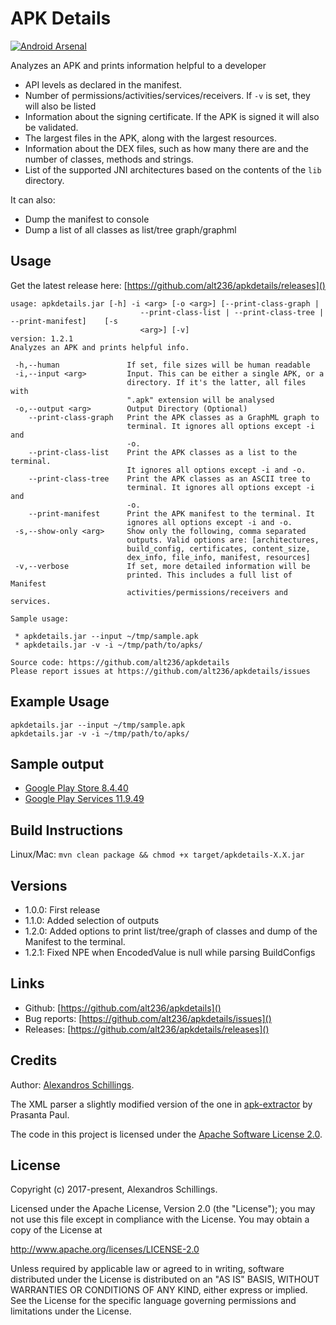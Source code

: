 # APK Details

[![Android Arsenal]( https://img.shields.io/badge/Android%20Arsenal-apkdetails-green.svg?style=flat )]( https://android-arsenal.com/details/1/7429 )

Analyzes an APK and prints information helpful to a developer

- API levels as declared in the manifest.
- Number of permissions/activities/services/receivers. If `-v` is set, they will also be listed
- Information about the signing certificate. If the APK is signed it will also be validated.
- The largest files in the APK, along with the largest resources.
- Information about the DEX files, such as how many there are and the number of classes, methods and strings.
- List of the supported JNI architectures based on the contents of the `lib` directory.

It can also:
 - Dump the manifest to console
 - Dump a list of all classes as list/tree graph/graphml

## Usage
Get the latest release here: [https://github.com/alt236/apkdetails/releases]()

```
usage: apkdetails.jar [-h] -i <arg> [-o <arg>] [--print-class-graph |
                             --print-class-list | --print-class-tree | --print-manifest]    [-s
                             <arg>] [-v]
version: 1.2.1
Analyzes an APK and prints helpful info.

 -h,--human               If set, file sizes will be human readable
 -i,--input <arg>         Input. This can be either a single APK, or a
                          directory. If it's the latter, all files with
                          ".apk" extension will be analysed
 -o,--output <arg>        Output Directory (Optional)
    --print-class-graph   Print the APK classes as a GraphML graph to
                          terminal. It ignores all options except -i and
                          -o.
    --print-class-list    Print the APK classes as a list to the terminal.
                          It ignores all options except -i and -o.
    --print-class-tree    Print the APK classes as an ASCII tree to
                          terminal. It ignores all options except -i and
                          -o.
    --print-manifest      Print the APK manifest to the terminal. It
                          ignores all options except -i and -o.
 -s,--show-only <arg>     Show only the following, comma separated
                          outputs. Valid options are: [architectures,
                          build_config, certificates, content_size,
                          dex_info, file_info, manifest, resources]
 -v,--verbose             If set, more detailed information will be
                          printed. This includes a full list of Manifest
                          activities/permissions/receivers and services.

Sample usage:

 * apkdetails.jar --input ~/tmp/sample.apk
 * apkdetails.jar -v -i ~/tmp/path/to/apks/

Source code: https://github.com/alt236/apkdetails
Please report issues at https://github.com/alt236/apkdetails/issues
```
## Example Usage

```
apkdetails.jar --input ~/tmp/sample.apk
apkdetails.jar -v -i ~/tmp/path/to/apks/
```

## Sample output

* [Google Play Store 8.4.40](sample_output/google_play_store_8.4.40.md)
* [Google Play Services 11.9.49](sample_output/google_play_services_11.9.49.md)

## Build Instructions

Linux/Mac: `mvn clean package && chmod +x target/apkdetails-X.X.jar`

## Versions

* 1.0.0: First release
* 1.1.0: Added selection of outputs
* 1.2.0: Added options to print list/tree/graph of classes and dump of the Manifest to the terminal.
* 1.2.1: Fixed NPE when EncodedValue is null while parsing BuildConfigs

## Links

* Github: [https://github.com/alt236/apkdetails]()
* Bug reports: [https://github.com/alt236/apkdetails/issues]()
* Releases: [https://github.com/alt236/apkdetails/releases]()

## Credits

Author: [Alexandros Schillings](https://github.com/alt236).

The XML parser a slightly modified version of the one in [apk-extractor](https://code.google.com/archive/p/apk-extractor) by Prasanta Paul.

The code in this project is licensed under the [Apache Software License 2.0](LICENSE).

## License
Copyright (c) 2017-present, Alexandros Schillings.

Licensed under the Apache License, Version 2.0 (the "License");
you may not use this file except in compliance with the License.
You may obtain a copy of the License at

http://www.apache.org/licenses/LICENSE-2.0

Unless required by applicable law or agreed to in writing, software
distributed under the License is distributed on an "AS IS" BASIS,
WITHOUT WARRANTIES OR CONDITIONS OF ANY KIND, either express or implied.
See the License for the specific language governing permissions and
limitations under the License.
